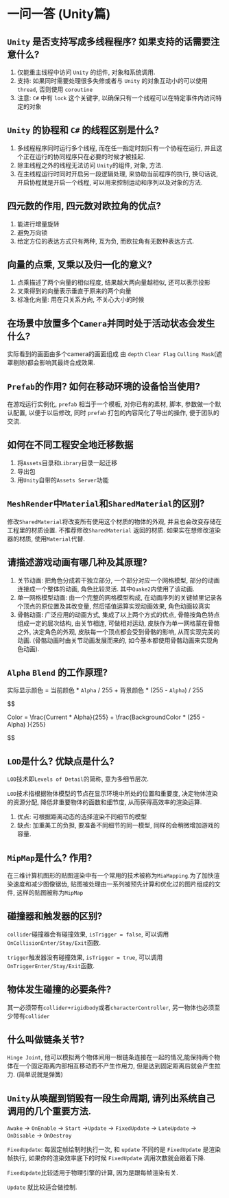 # 一问一答 (Unity篇)

## `Unity` 是否支持写成多线程程序? 如果支持的话需要注意什么?

1. 仅能重主线程中访问 `Unity` 的组件, 对象和系统调用.
2. 支持: 如果同时需要处理很多失修或者与 `Unity` 的对象互动小的可以使用 `thread`, 否则使用 `coroutine`
3. 注意: `C#` 中有 `lock` 这个关键字, 以确保只有一个线程可以在特定事件内访问特定的对象

## `Unity` 的协程和 `C#` 的线程区别是什么?

1. 多线程程序同时运行多个线程, 而在任一指定时刻只有一个协程在运行, 并且这个正在运行的协同程序只在必要的时候才被挂起.
2. 除主线程之外的线程无法访问 `Unity`的组件, 对象, 方法.
3. 在主线程运行时同时开启另一段逻辑处理, 来协助当前程序的执行, 换句话说, 开启协程就是开启一个线程, 可以用来控制运动和序列以及对象的方法.

## 四元数的作用, 四元数对欧拉角的优点?

1. 能进行增量旋转
2. 避免万向锁
3. 给定方位的表达方式只有两种, 互为负, 而欧拉角有无数种表达方式.

## 向量的点乘, 叉乘以及归一化的意义?

1. 点乘描述了两个向量的相似程度, 结果越大两向量越相似, 还可以表示投影
2. 叉乘得到的向量表示垂直于原来的两个向量
3. 标准化向量: 用在只关系方向, 不关心大小的时候

## 在场景中放置多个`Camera`并同时处于活动状态会发生什么?

实际看到的画面由多个camera的画面组成 由 `depth` `Clear Flag` `Culling Mask`(遮罩剔除)都会影响其最终合成效果.

## `Prefab`的作用? 如何在移动环境的设备恰当使用?

在游戏运行实例化, `prefab` 相当于一个模板, 对你已有的素材, 脚本, 参数做一个默认配置, 以便于以后修改, 同时 `prefab`
打包的内容简化了导出的操作, 便于团队的交流.

## 如何在不同工程安全地迁移数据

1. 将`Assets`目录和`Library`目录一起迁移
2. 导出包
3. 用`Unity`自带的`Assets Server`功能

## `MeshRender`中`Material`和`SharedMaterial`的区别?

修改`SharedMaterial`将改变所有使用这个材质的物体的外观, 并且也会改变存储在工程里的材质设置. 不推荐修改`SharedMaterial`
返回的材质. 如果实在想修改渲染器的材质, 使用`Material`代替.

## 请描述游戏动画有哪几种及其原理?

1. 关节动画: 把角色分成若干独立部分, 一个部分对应一个网格模型, 部分的动画连接成一个整体的动画, 角色比较灵活. 其中`Quake2`内使用了该动画.
2. 单一网格模型动画: 由一个完整的网格模型构成, 在动画序列的关键帧里记录各个顶点的原位置及其改变量, 然后插值运算实现动画效果, 角色动画较真实
3. 骨骼动画: 广泛应用的动画方式, 集成了以上两个方式的优点, 骨骼按角色特点组成一定的层次结构, 由关节相连, 可做相对运动,
   皮肤作为单一网格蒙在骨骼之外, 决定角色的外观, 皮肤每一个顶点都会受到骨骼的影响, 从而实现完美的动画. (骨骼动画时由关节动画发展而来的,
   如今基本都使用骨骼动画来实现角色动画).

## `Alpha` `Blend` 的工作原理?

实际显示颜色 = 当前颜色 * `Alpha` / 255 + 背景颜色 * (255 - `Alpha`) / 255

$$

Color = \frac{Current * Alpha}{255} + \frac{BackgroundColor * (255 - Alpha)
}{255}

$$

## `LOD`是什么? 优缺点是什么?

`LOD`技术即`Levels of Detail`的简称, 意为多细节层次.

`LOD`技术指根据物体模型的节点在显示环境中所处的位置和重要度, 决定物体渲染的资源分配, 降低非重要物体的面数和细节度, 从而获得高效率的渲染运算.

1. 优点: 可根据距离动态的选择渲染不同细节的模型
2. 缺点: 加重美工的负担, 要准备不同细节的同一模型, 同样的会稍微增加游戏的容量.

## `MipMap`是什么? 作用?

在三维计算机图形的贴图渲染中有一个常用的技术被称为`MiaMapping`.为了加快渲染速度和减少图像锯齿,
贴图被处理由一系列被预先计算和优化过的图片组成的文件, 这样的贴图被称为`MipMap`

## 碰撞器和触发器的区别?

`collider`碰撞器会有碰撞效果, `isTrigger = false`, 可以调用`OnCollisionEnter/Stay/Exit`函数.

`trigger`触发器没有碰撞效果, `isTrigger = true`, 可以调用`OnTriggerEnter/Stay/Exit`函数.

## 物体发生碰撞的必要条件?

其一必须带有`collider+rigidbody`或者`characterController`, 另一物体也必须至少带有`collider`

## 什么叫做链条关节?

`Hinge Joint`, 他可以模拟两个物体间用一根链条连接在一起的情况,能保持两个物体在一个固定距离内部相互移动而不产生作用力,
但是达到固定距离后就会产生拉力. (简单说就是弹簧)

## `Unity`从唤醒到销毁有一段生命周期, 请列出系统自己调用的几个重要方法.

`Awake` -> `OnEnable` -> `Start` ->`Update` -> `FixedUpdate` -> `LateUpdate`
-> `OnDisable` -> `OnDestroy`

`FixedUpdate`: 每固定帧绘制时执行一次, 和 `update` 不同的是 `FixedUpdate` 是渲染帧执行,
如果你的渲染效率底下的时候 `FixedUpdate` 调用次数就会跟着下降.

`FixedUpdate`比较适用于物理引擎的计算, 因为是跟每帧渲染有关.

`Update` 就比较适合做控制.
